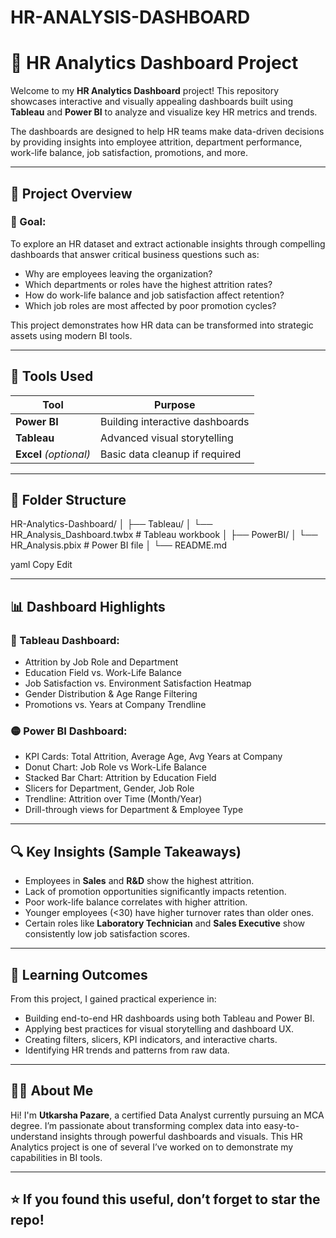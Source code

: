 # HR-ANALYSIS-DASHBOARD
# 💼 HR Analytics Dashboard Project

Welcome to my **HR Analytics Dashboard** project! This repository showcases interactive and visually appealing dashboards built using **Tableau** and **Power BI** to analyze and visualize key HR metrics and trends.

The dashboards are designed to help HR teams make data-driven decisions by providing insights into employee attrition, department performance, work-life balance, job satisfaction, promotions, and more.

---

## 📌 Project Overview

### 🧠 Goal:
To explore an HR dataset and extract actionable insights through compelling dashboards that answer critical business questions such as:
- Why are employees leaving the organization?
- Which departments or roles have the highest attrition rates?
- How do work-life balance and job satisfaction affect retention?
- Which job roles are most affected by poor promotion cycles?

This project demonstrates how HR data can be transformed into strategic assets using modern BI tools.

---

## 🧰 Tools Used

| Tool         | Purpose                        |
|--------------|---------------------------------|
| **Power BI** | Building interactive dashboards |
| **Tableau**  | Advanced visual storytelling    |
| **Excel** *(optional)* | Basic data cleanup if required |

---

## 📁 Folder Structure

HR-Analytics-Dashboard/
│
├── Tableau/
│ └── HR_Analysis_Dashboard.twbx # Tableau workbook
│
├── PowerBI/
│ └── HR_Analysis.pbix # Power BI file
│
└── README.md

yaml
Copy
Edit

---

## 📊 Dashboard Highlights

### 🔷 Tableau Dashboard:
- Attrition by Job Role and Department
- Education Field vs. Work-Life Balance
- Job Satisfaction vs. Environment Satisfaction Heatmap
- Gender Distribution & Age Range Filtering
- Promotions vs. Years at Company Trendline

### 🟡 Power BI Dashboard:
- KPI Cards: Total Attrition, Average Age, Avg Years at Company
- Donut Chart: Job Role vs Work-Life Balance
- Stacked Bar Chart: Attrition by Education Field
- Slicers for Department, Gender, Job Role
- Trendline: Attrition over Time (Month/Year)
- Drill-through views for Department & Employee Type

---

## 🔍 Key Insights (Sample Takeaways)

- Employees in **Sales** and **R&D** show the highest attrition.
- Lack of promotion opportunities significantly impacts retention.
- Poor work-life balance correlates with higher attrition.
- Younger employees (<30) have higher turnover rates than older ones.
- Certain roles like **Laboratory Technician** and **Sales Executive** show consistently low job satisfaction scores.

---

## 🎯 Learning Outcomes

From this project, I gained practical experience in:

- Building end-to-end HR dashboards using both Tableau and Power BI.
- Applying best practices for visual storytelling and dashboard UX.
- Creating filters, slicers, KPI indicators, and interactive charts.
- Identifying HR trends and patterns from raw data.

---

## 👩‍💻 About Me

Hi! I'm **Utkarsha Pazare**, a certified Data Analyst currently pursuing an MCA degree. I’m passionate about transforming complex data into easy-to-understand insights through powerful dashboards and visuals. This HR Analytics project is one of several I’ve worked on to demonstrate my capabilities in BI tools.

---

## ⭐ If you found this useful, don’t forget to star the repo!

